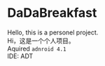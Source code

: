 DaDaBreakfast
============
Hello, this is a personel project.<br>
Hi，这是一个个人项目。<br>
Aquired `adnroid 4.1` <br>
IDE: ADT
